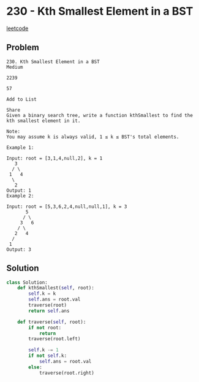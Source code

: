 # 230 - Kth Smallest Element in a BST

[leetcode](https://leetcode.com/problems/kth-smallest-element-in-a-bst/)

## Problem

    230. Kth Smallest Element in a BST
    Medium
    
    2239
    
    57
    
    Add to List
    
    Share
    Given a binary search tree, write a function kthSmallest to find the kth smallest element in it.
    
    Note:
    You may assume k is always valid, 1 ≤ k ≤ BST's total elements.
    
    Example 1:
    
    Input: root = [3,1,4,null,2], k = 1
       3
      / \
     1   4
      \
       2
    Output: 1
    Example 2:
    
    Input: root = [5,3,6,2,4,null,null,1], k = 3
           5
          / \
         3   6
        / \
       2   4
      /
     1
    Output: 3

## Solution

```python
class Solution:
    def kthSmallest(self, root):
        self.k = k
        self.ans = root.val
        traverse(root)
        return self.ans

    def traverse(self, root):
        if not root:
            return
        traverse(root.left)

        self.k -= 1
        if not self.k:
            self.ans = root.val
        else:
            traverse(root.right)
```
